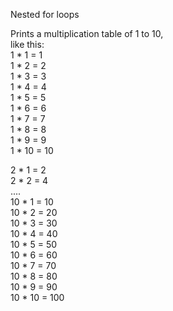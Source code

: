 Nested for loops

Prints a multiplication table of 1 to 10,  
like this:  
1 \* 1 = 1  
1 \* 2 = 2  
1 \* 3 = 3  
1 \* 4 = 4  
1 \* 5 = 5  
1 \* 6 = 6  
1 \* 7 = 7  
1 \* 8 = 8  
1 \* 9 = 9  
1 \* 10 = 10

2 \* 1 = 2  
2 \* 2 = 4  
....  
10 \* 1 = 10  
10 \* 2 = 20  
10 \* 3 = 30  
10 \* 4 = 40  
10 \* 5 = 50  
10 \* 6 = 60  
10 \* 7 = 70  
10 \* 8 = 80  
10 \* 9 = 90  
10 \* 10 = 100
